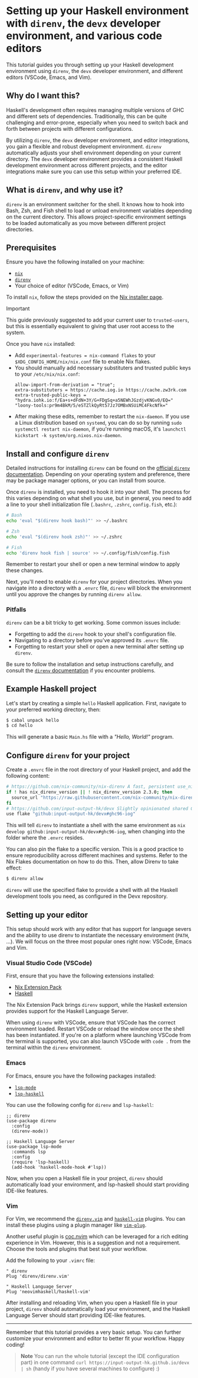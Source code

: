 # Setting up your Haskell environment with `direnv`, the `devx` developer environment, and various code editors

This tutorial guides you through setting up your Haskell development environment using `direnv`, the `devx` developer environment, and different editors (VSCode, Emacs, and Vim).

## Why do I want this?

Haskell's development often requires managing multiple versions of GHC and different sets of dependencies. Traditionally, this can be quite challenging and error-prone, especially when you need to switch back and forth between projects with different configurations.

By utilizing `direnv`, the `devx` developer environment, and editor integrations, you gain a flexible and robust development environment. `direnv` automatically adjusts your shell environment depending on your current directory. The `devx` developer environment provides a consistent Haskell development environment across different projects, and the editor integrations make sure you can use this setup within your preferred IDE.

## What is `direnv`, and why use it?

`direnv` is an environment switcher for the shell. It knows how to hook into Bash, Zsh, and Fish shell to load or unload environment variables depending on the current directory. This allows project-specific environment settings to be loaded automatically as you move between different project directories.

## Prerequisites

Ensure you have the following installed on your machine:

- [`nix`](https://nixos.org/)
- [`direnv`](https://direnv.net/)
- Your choice of editor (VSCode, Emacs, or Vim)

To install `nix`, follow the steps provided on the [Nix installer page](https://nixos.org/download.html).

> [!IMPORTANT]
> This guide previously suggested to add your current user to `trusted-users`, but this is essentially equivalent to giving that user root access to the system.

Once you have `nix` installed:
- Add `experimental-features = nix-command flakes` to your `$XDG_CONFIG_HOME/nix/nix.conf` file to enable Nix flakes.
- You should manually add necessary substituters and trusted public keys to your `/etc/nix/nix.conf`:
  ```
  allow-import-from-derivation = "true";
  extra-substituters = https://cache.iog.io https://cache.zw3rk.com
  extra-trusted-public-keys = "hydra.iohk.io:f/Ea+s+dFdN+3Y/G+FDgSq+a5NEWhJGzdjvKNGv0/EQ=" "loony-tools:pr9m4BkM/5/eSTZlkQyRt57Jz7OMBxNSUiMC4FkcNfk="
  ```
- After making these edits, remember to restart the `nix-daemon`. If you use a Linux distribution based on `systemd`, you can do so by running `sudo systemctl restart nix-daemon`, if you're running macOS, it's `launchctl kickstart -k system/org.nixos.nix-daemon`.

## Install and configure `direnv`

Detailed instructions for installing `direnv` can be found on the [official `direnv` documentation](https://direnv.net/docs/installation.html). Depending on your operating system and preference, there may be package manager options, or you can install from source.

Once `direnv` is installed, you need to hook it into your shell. The process for this varies depending on what shell you use, but in general, you need to add a line to your shell initialization file (`.bashrc`, `.zshrc`, `config.fish`, etc.):

```bash
# Bash
echo 'eval "$(direnv hook bash)"' >> ~/.bashrc

# Zsh
echo 'eval "$(direnv hook zsh)"' >> ~/.zshrc

# Fish
echo 'direnv hook fish | source' >> ~/.config/fish/config.fish
```

Remember to restart your shell or open a new terminal window to apply these changes.

Next, you'll need to enable `direnv` for your project directories. When you navigate into a directory with a `.envrc` file, `direnv` will block the environment until you approve the changes by running `direnv allow`.

### Pitfalls

`direnv` can be a bit tricky to get working. Some common issues include:

- Forgetting to add the `direnv` hook to your shell's configuration file.
- Navigating to a directory before you've approved its `.envrc` file.
- Forgetting to restart your shell or open a new terminal after setting up `direnv`.

Be sure to follow the installation and setup instructions carefully, and consult the [`direnv` documentation](https://direnv.net/docs/troubleshooting.html) if you encounter problems.

## Example Haskell project

Let's start by creating a simple `hello` Haskell application. First, navigate to your preferred working directory, then:

```bash
$ cabal unpack hello
$ cd hello
```

This will generate a basic `Main.hs` file with a _"Hello, World!"_ program.

## Configure `direnv` for your project

Create a `.envrc` file in the root directory of your Haskell project, and add the following content:

```bash
# https://github.com/nix-community/nix-direnv A fast, persistent use_nix/use_flake implementation for direnv:
if ! has nix_direnv_version || ! nix_direnv_version 2.3.0; then
  source_url "https://raw.githubusercontent.com/nix-community/nix-direnv/2.3.0/direnvrc" "sha256-Dmd+j63L84wuzgyjITIfSxSD57Tx7v51DMxVZOsiUD8="
fi
# https://github.com/input-output-hk/devx Slightly opinionated shared GitHub Action for Cardano-Haskell projects 
use flake "github:input-output-hk/devx#ghc96-iog"
```

This will tell `direnv` to instantiate a shell with the same environment as `nix develop github:input-output-hk/devx#ghc96-iog`, when changing into the folder where the `.envrc` resides.

You can also pin the flake to a specific version. This is a good practice to ensure reproducibility across different machines and systems. Refer to the Nix Flakes documentation on how to do this. Then, allow Direnv to take effect:

```bash
$ direnv allow
```

`direnv` will use the specified flake to provide a shell with all the Haskell development tools you need, as configured in the Devx repository.

## Setting up your editor

This setup should work with any editor that has support for language severs and the ability to use direnv to instantiate the necessary environment (`PATH`, ...). We will focus on the three most popular ones right now: VSCode, Emacs and Vim.

### Visual Studio Code (VSCode)

First, ensure that you have the following extensions installed:

- [Nix Extension Pack](https://marketplace.visualstudio.com/items?itemName=pinage404.nix-extension-pack)
- [Haskell](https://marketplace.visualstudio.com/items?itemName=haskell.haskell)

The Nix Extension Pack brings `direnv` support, while the Haskell extension provides support for the Haskell Language Server.

When using `direnv` with VSCode, ensure that VSCode has the correct environment loaded. Restart VSCode or reload the window once the shell has been instantiated. If you're on a platform where launching VSCode from the terminal is supported, you can also launch VSCode with `code .` from the terminal within the `direnv` environment.

### Emacs

For Emacs, ensure you have the following packages installed:

- [`lsp-mode`](https://github.com/emacs-lsp/lsp-mode)
- [`lsp-haskell`](https://github.com/emacs-lsp/lsp-haskell)

You can use the following config for `direnv` and `lsp-haskell`:

```emacs-lisp
;; direnv
(use-package direnv
  :config
  (direnv-mode))

;; Haskell Language Server
(use-package lsp-mode
  :commands lsp
  :config
  (require 'lsp-haskell)
  (add-hook 'haskell-mode-hook #'lsp))
```

Now, when you open a Haskell file in your project, `direnv` should automatically load your environment, and lsp-haskell should start providing IDE-like features.

### Vim

For Vim, we recommend the [`direnv.vim`](https://github.com/direnv/direnv.vim) and [`haskell-vim`](https://github.com/neovimhaskell/haskell-vim) plugins. You can install these plugins using a plugin manager like [`vim-plug`](https://github.com/junegunn/vim-plug). 

Another useful plugin is [coc.nvim](https://github.com/neoclide/coc.nvim) which can be leveraged for a rich editing experience in Vim. However, this is a suggestion and not a requirement. Choose the tools and plugins that best suit your workflow.

Add the following to your `.vimrc` file:

```vim
" direnv
Plug 'direnv/direnv.vim'

" Haskell Language Server
Plug 'neovimhaskell/haskell-vim'
```

After installing and reloading Vim, when you open a Haskell file in your project, `direnv` should automatically load your environment, and the Haskell Language Server should start providing IDE-like features.

---

Remember that this tutorial provides a very basic setup. You can further customize your environment and editor to better fit your workflow. Happy coding!

> **Note**
> You can run the whole tutorial (except the IDE configuration part) in one command `curl https://input-output-hk.github.io/devx | sh` (handy if you have several machines to configure) :)
